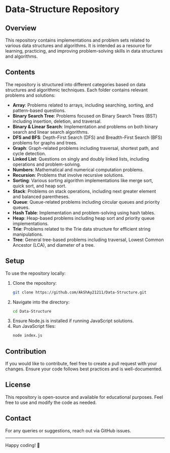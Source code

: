 # Data-Structure Repository

## Overview
This repository contains implementations and problem sets related to various data structures and algorithms. It is intended as a resource for learning, practicing, and improving problem-solving skills in data structures and algorithms.

## Contents
The repository is structured into different categories based on data structures and algorithmic techniques. Each folder contains relevant problems and solutions:

- **Array**: Problems related to arrays, including searching, sorting, and pattern-based questions.
- **Binary Search Tree**: Problems focused on Binary Search Trees (BST) including insertion, deletion, and traversal.
- **Binary & Linear Search**: Implementation and problems on both binary search and linear search algorithms.
- **DFS and BFS**: Depth-First Search (DFS) and Breadth-First Search (BFS) problems for graphs and trees.
- **Graph**: Graph-related problems including traversal, shortest path, and cycle detection.
- **Linked List**: Questions on singly and doubly linked lists, including operations and problem-solving.
- **Numbers**: Mathematical and numerical computation problems.
- **Recursion**: Problems that involve recursive solutions.
- **Sorting**: Various sorting algorithm implementations like merge sort, quick sort, and heap sort.
- **Stack**: Problems on stack operations, including next greater element and balanced parentheses.
- **Queue**: Queue-related problems including circular queues and priority queues.
- **Hash Table**: Implementation and problem-solving using hash tables.
- **Heap**: Heap-based problems including heap sort and priority queue implementations.
- **Trie**: Problems related to the Trie data structure for efficient string manipulations.
- **Tree**: General tree-based problems including traversal, Lowest Common Ancestor (LCA), and diameter of a tree.

## Setup
To use the repository locally:

1. Clone the repository:
   ```sh
   git clone https://github.com/AkShAy21211/Data-Structure.git
   ```
2. Navigate into the directory:
   ```sh
   cd Data-Structure
   ```
3. Ensure Node.js is installed if running JavaScript solutions.
4. Run JavaScript files:
   ```sh
   node index.js
   ```

## Contribution
If you would like to contribute, feel free to create a pull request with your changes. Ensure your code follows best practices and is well-documented.

## License
This repository is open-source and available for educational purposes. Feel free to use and modify the code as needed.

## Contact
For any queries or suggestions, reach out via GitHub issues.

---
Happy coding! 🚀

